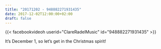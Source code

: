 ```yaml
---
title: "20171202 - 948882271931435"
date: 2017-12-02T12:00:00+02:00
draft: false
---
```


{{< facebookvideoh userid="ClareRadelMusic" id="948882271931435" >}}

It’s December 1, so let’s get in the Christmas spirit!